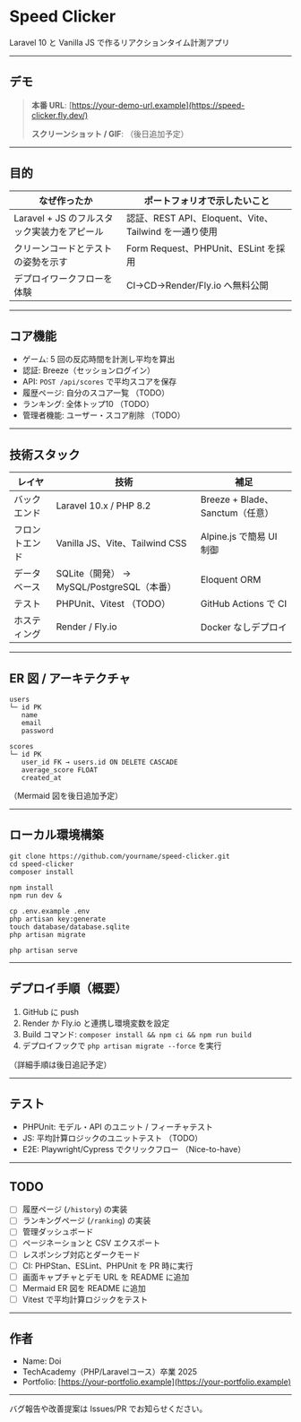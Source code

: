 # Speed Clicker

Laravel 10 と Vanilla JS で作るリアクションタイム計測アプリ

---

## デモ

> **本番 URL**: [https://your-demo-url.example](https://speed-clicker.fly.dev/)
>
> **スクリーンショット / GIF**: （後日追加予定）

---

## 目的

| なぜ作ったか                       | ポートフォリオで示したいこと                            |
| ---------------------------- | ----------------------------------------- |
| Laravel + JS のフルスタック実装力をアピール | 認証、REST API、Eloquent、Vite、Tailwind を一通り使用 |
| クリーンコードとテストの姿勢を示す            | Form Request、PHPUnit、ESLint を採用           |
| デプロイワークフローを体験                | CI→CD→Render/Fly.io へ無料公開                 |

---

## コア機能

* ゲーム: 5 回の反応時間を計測し平均を算出
* 認証: Breeze（セッションログイン）
* API: `POST /api/scores` で平均スコアを保存
* 履歴ページ: 自分のスコア一覧 （TODO）
* ランキング: 全体トップ10 （TODO）
* 管理者機能: ユーザー・スコア削除 （TODO）

---

## 技術スタック

| レイヤ     | 技術                                | 補足                         |
| ------- | --------------------------------- | -------------------------- |
| バックエンド  | Laravel 10.x / PHP 8.2            | Breeze + Blade、Sanctum（任意） |
| フロントエンド | Vanilla JS、Vite、Tailwind CSS      | Alpine.js で簡易 UI 制御        |
| データベース  | SQLite（開発） → MySQL/PostgreSQL（本番） | Eloquent ORM               |
| テスト     | PHPUnit、Vitest （TODO）             | GitHub Actions で CI        |
| ホスティング  | Render / Fly.io                   | Docker なしデプロイ              |

---

## ER 図 / アーキテクチャ

```
users
└─ id PK
   name
   email
   password

scores
└─ id PK
   user_id FK → users.id ON DELETE CASCADE
   average_score FLOAT
   created_at
```

（Mermaid 図を後日追加予定）

---

## ローカル環境構築

```
git clone https://github.com/yourname/speed-clicker.git
cd speed-clicker
composer install

npm install
npm run dev &

cp .env.example .env
php artisan key:generate
touch database/database.sqlite
php artisan migrate

php artisan serve
```

---

## デプロイ手順（概要）

1. GitHub に push
2. Render か Fly.io と連携し環境変数を設定
3. Build コマンド: `composer install && npm ci && npm run build`
4. デプロイフックで `php artisan migrate --force` を実行

（詳細手順は後日追記予定）

---

## テスト

* PHPUnit: モデル・API のユニット / フィーチャテスト
* JS: 平均計算ロジックのユニットテスト （TODO）
* E2E: Playwright/Cypress でクリックフロー （Nice-to-have）

---

## TODO

* [ ] 履歴ページ (`/history`) の実装
* [ ] ランキングページ (`/ranking`) の実装
* [ ] 管理ダッシュボード
* [ ] ページネーションと CSV エクスポート
* [ ] レスポンシブ対応とダークモード
* [ ] CI: PHPStan、ESLint、PHPUnit を PR 時に実行
* [ ] 画面キャプチャとデモ URL を README に追加
* [ ] Mermaid ER 図を README に追加
* [ ] Vitest で平均計算ロジックをテスト

---

## 作者

* Name: Doi
* TechAcademy（PHP/Laravelコース）卒業 2025
* Portfolio: [https://your-portfolio.example](https://your-portfolio.example)

---

バグ報告や改善提案は Issues/PR でお知らせください。

